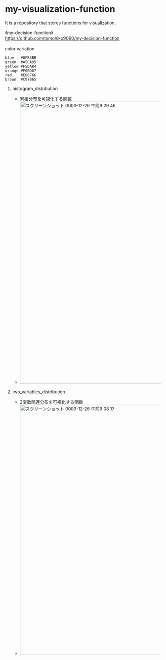 # my-visualization-function
It is a repository that stores functions for visualization.

《my-decision-function》  
https://github.com/tomohiko9090/my-decision-function  
<br>
color variation  
```
blue   #8FB3BB
green  #A5CA95
yellow #F5DA84
orange #F0BD87
red    #E06766
brown  #C97865
```

1. histogram_distribution 
    - 累積分布を可視化する関数
    - <img width="914" alt="スクリーンショット 0003-12-26 午前9 29 46" src="https://user-images.githubusercontent.com/66200485/147396050-43322b6e-f009-4c8c-9bb2-1bd72d40f4ed.png">
   
2. two_variables_distribution
    - 2変数関連分布を可視化する関数
    -  <img width="810" alt="スクリーンショット 0003-12-26 午前9 08 17" src="https://user-images.githubusercontent.com/66200485/147395835-d7e3d624-6bd5-4142-aea6-669f57b13c23.png">


